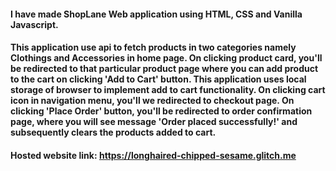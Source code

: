 #### I have made ShopLane Web application using HTML, CSS and Vanilla Javascript.

#### This application use api to fetch products in two categories namely Clothings and Accessories in home page. On clicking product card, you'll be redirected to that particular product page where you can add product to the cart on clicking 'Add to Cart' button. This application uses local storage of browser to implement add to cart functionality. On clicking cart icon in navigation menu, you'll we redirected to checkout page. On clicking 'Place Order' button, you'll be redirected to order confirmation page, where you will see message 'Order placed successfully!' and subsequently clears the products added to cart.

#### Hosted website link: https://longhaired-chipped-sesame.glitch.me
